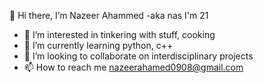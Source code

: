 👋 Hi there, I’m Nazeer Ahammed -aka nas
I'm 21
- 👀 I’m interested in tinkering with stuff, cooking
- 🌱 I’m currently learning python, c++
- 💞️ I’m looking to collaborate on interdisciplinary projects 
- 📫 How to reach me nazeerahamed0908@gmail.com

<!---
nas0908/nas0908 is a ✨ special ✨ repository because its `README.md` (this file) appears on your GitHub profile.
You can click the Preview link to take a look at your changes.
--->
